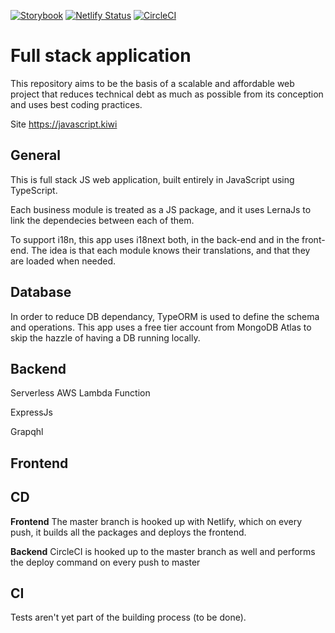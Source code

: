 [![Storybook](https://cdn.jsdelivr.net/gh/storybookjs/brand@master/badge/badge-storybook.svg)]()
[![Netlify Status](https://api.netlify.com/api/v1/badges/a08e3d72-b18d-4db3-b4c8-791c5389dff0/deploy-status)](https://app.netlify.com/sites/boring-swirles-fe3074/deploys)
[![CircleCI](https://circleci.com/gh/cabezonidas/shop.svg?style=svg)](https://circleci.com/gh/cabezonidas/shop)

# Full stack application

This repository aims to be the basis of a scalable and affordable web project that reduces technical debt as much as possible from its conception and uses best coding practices.

Site https://javascript.kiwi

## General

This is full stack JS web application, built entirely in JavaScript using TypeScript.

Each business module is treated as a JS package, and it uses LernaJs to link the dependecies between each of them.

To support i18n, this app uses i18next both, in the back-end and in the front-end. The idea is that each module knows their translations, and that they are loaded when needed.

## Database

In order to reduce DB dependancy, TypeORM is used to define the schema and operations. This app uses a free tier account from MongoDB Atlas to skip the hazzle of having a DB running locally.

## Backend

Serverless AWS Lambda Function

ExpressJs

Grapqhl

## Frontend

## CD

**Frontend** The master branch is hooked up with Netlify, which on every push, it builds all the packages and deploys the frontend.

**Backend** CircleCI is hooked up to the master branch as well and performs the deploy command on every push to master

## CI

Tests aren't yet part of the building process (to be done).
